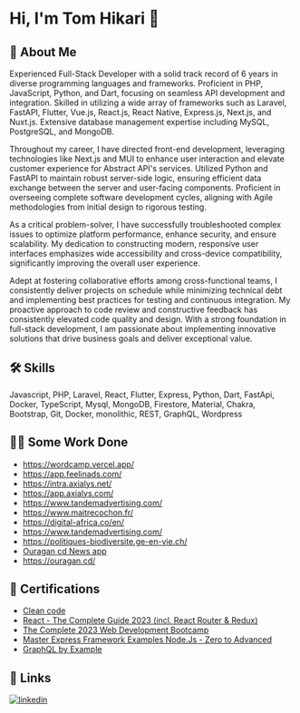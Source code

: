 
# Hi, I'm Tom Hikari 👋


## 🚀 About Me

Experienced Full-Stack Developer with a solid track record of 6 years in diverse programming languages and frameworks. Proficient in PHP, JavaScript, Python, and Dart, focusing on seamless API development and integration. Skilled in utilizing a wide array of frameworks such as Laravel, FastAPI, Flutter, Vue.js, React.js, React Native, Express.js, Next.js, and Nuxt.js. Extensive database management expertise including MySQL, PostgreSQL, and MongoDB.

Throughout my career, I have directed front-end development, leveraging technologies like Next.js and MUI to enhance user interaction and elevate customer experience for Abstract API's services. Utilized Python and FastAPI to maintain robust server-side logic, ensuring efficient data exchange between the server and user-facing components. Proficient in overseeing complete software development cycles, aligning with Agile methodologies from initial design to rigorous testing.

As a critical problem-solver, I have successfully troubleshooted complex issues to optimize platform performance, enhance security, and ensure scalability. My dedication to constructing modern, responsive user interfaces emphasizes wide accessibility and cross-device compatibility, significantly improving the overall user experience.

Adept at fostering collaborative efforts among cross-functional teams, I consistently deliver projects on schedule while minimizing technical debt and implementing best practices for testing and continuous integration. My proactive approach to code review and constructive feedback has consistently elevated code quality and design. With a strong foundation in full-stack development, I am passionate about implementing innovative solutions that drive business goals and deliver exceptional value.


## 🛠 Skills
Javascript, PHP, Laravel, React, Flutter, Express, Python, Dart, FastApi, Docker, TypeScript, Mysql, MongoDB, Firestore, Material, Chakra, Bootstrap, Git, Docker, monolithic, REST, GraphQL, Wordpress


## 👩‍💻 Some Work Done

- https://wordcamp.vercel.app/
- https://app.feelinads.com/
- https://intra.axialys.net/
- https://app.axialys.com/
- https://www.tandemadvertising.com/
- https://www.maitrecochon.fr/
- https://digital-africa.co/en/
- https://www.tandemadvertising.com/
- https://politiques-biodiversite.ge-en-vie.ch/
- [Ouragan cd News app](https://play.google.com/store/apps/details?id=com.ouragancd.ouragan_app&pcampaignid=web_share)
- https://ouragan.cd/

## 🚀 Certifications

- [Clean code](https://www.udemy.com/certificate/UC-c11a56a3-bce7-4ad3-8acb-620745367e6f/)
- [React - The Complete Guide 2023 (incl. React Router & Redux)](https://www.udemy.com/certificate/UC-3f2a7cf1-5037-48b1-ad7b-cfc8fa6d64a3)
- [The Complete 2023 Web Development Bootcamp](https://www.udemy.com/certificate/UC-1b8a43d6-35e1-43bc-8abc-c6942d79cd8b/)
- [Master Express Framework Examples Node.Js - Zero to Advanced ](https://www.udemy.com/certificate/UC-ecabfd7f-bf3a-48af-9060-58c42d2552bb/)
- [GraphQL by Example](https://www.udemy.com/certificate/UC-75d73ff8-7552-4da7-85b0-3e7c3937508c/)


## 🔗 Links

[![linkedin](https://img.shields.io/badge/linkedin-0A66C2?style=for-the-badge&logo=linkedin&logoColor=white)](https://www.linkedin.com/in/tom-hikari-4041a5130/)


